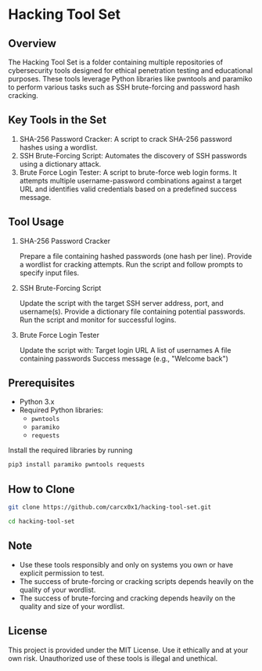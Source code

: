 # Hacking Tool Set

## Overview
The Hacking Tool Set is a folder containing multiple repositories of cybersecurity tools designed for ethical penetration testing and educational purposes. These tools leverage Python libraries like pwntools and paramiko to perform various tasks such as SSH brute-forcing and password hash cracking.

## Key Tools in the Set
1. SHA-256 Password Cracker: A script to crack SHA-256 password hashes using a wordlist.
2. SSH Brute-Forcing Script: Automates the discovery of SSH passwords using a dictionary attack.
3. Brute Force Login Tester: A script to brute-force web login forms. It attempts multiple username-password combinations against a target URL and identifies valid credentials based on a predefined success message.

## Tool Usage
1. SHA-256 Password Cracker

    Prepare a file containing hashed passwords (one hash per line).
    Provide a wordlist for cracking attempts.
    Run the script and follow prompts to specify input files.

2. SSH Brute-Forcing Script

    Update the script with the target SSH server address, port, and username(s).
    Provide a dictionary file containing potential passwords.
    Run the script and monitor for successful logins.

3. Brute Force Login Tester

    Update the script with:
        Target login URL
        A list of usernames
        A file containing passwords
        Success message (e.g., "Welcome back")
   
## Prerequisites

- Python 3.x
- Required Python libraries:
  - `pwntools`
  - `paramiko`
  - `requests`

Install the required libraries by running

```bash
pip3 install paramiko pwntools requests

````

## How to Clone
```bash
git clone https://github.com/carcx0x1/hacking-tool-set.git

````
```bash
cd hacking-tool-set
````
## Note
- Use these tools responsibly and only on systems you own or have explicit permission to test.
- The success of brute-forcing or cracking scripts depends heavily on the quality of your wordlist.
- The success of brute-forcing and cracking depends heavily on the quality and size of your wordlist.

## License

This project is provided under the MIT License. Use it ethically and at your own risk. Unauthorized use of these tools is illegal and unethical.


